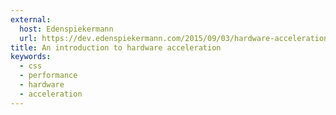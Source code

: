 ```yaml
---
external:
  host: Edenspiekermann
  url: https://dev.edenspiekermann.com/2015/09/03/hardware-acceleration-introduction/
title: An introduction to hardware acceleration
keywords:
  - css
  - performance
  - hardware
  - acceleration
---
```

